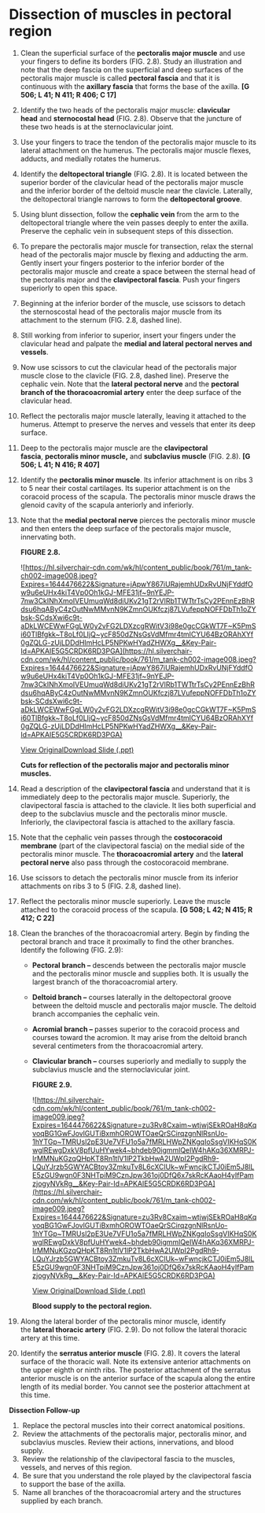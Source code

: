 # Dissection of muscles in pectoral region

1. Clean the superficial surface of the **pectoralis major muscle** and use your fingers to define its borders (FIG. 2.8). Study an illustration and note that the deep fascia on the superficial and deep surfaces of the pectoralis major muscle is called **pectoral fascia** and that it is continuous with the **axillary fascia** that forms the base of the axilla. **[G 506; L 41; N 411; R 406; C 17]**
2. Identify the two heads of the pectoralis major muscle: **clavicular head** and **sternocostal head** (FIG. 2.8). Observe that the juncture of these two heads is at the sternoclavicular joint.
3. Use your fingers to trace the tendon of the pectoralis major muscle to its lateral attachment on the humerus. The pectoralis major muscle flexes, adducts, and medially rotates the humerus.
4. Identify the **deltopectoral triangle** (FIG. 2.8). It is located between the superior border of the clavicular head of the pectoralis major muscle and the inferior border of the deltoid muscle near the clavicle. Laterally, the deltopectoral triangle narrows to form the **deltopectoral groove**.
5. Using blunt dissection, follow the **cephalic vein** from the arm to the deltopectoral triangle where the vein passes deeply to enter the axilla. Preserve the cephalic vein in subsequent steps of this dissection.
6. To prepare the pectoralis major muscle for transection, relax the sternal head of the pectoralis major muscle by flexing and adducting the arm. Gently insert your fingers posterior to the inferior border of the pectoralis major muscle and create a space between the sternal head of the pectoralis major and the **clavipectoral fascia**. Push your fingers superiorly to open this space.
7. Beginning at the inferior border of the muscle, use scissors to detach the sternoscostal head of the pectoralis major muscle from its attachment to the sternum (FIG. 2.8, dashed line).
8. Still working from inferior to superior, insert your fingers under the clavicular head and palpate the **medial and lateral pectoral nerves and vessels**.
9. Now use scissors to cut the clavicular head of the pectoralis major muscle close to the clavicle (FIG. 2.8, dashed line). Preserve the cephalic vein. Note that the **lateral pectoral nerve** and the **pectoral branch of the thoracoacromial artery** enter the deep surface of the clavicular head.
10. Reflect the pectoralis major muscle laterally, leaving it attached to the humerus. Attempt to preserve the nerves and vessels that enter its deep surface.
11. Deep to the pectoralis major muscle are the **clavipectoral fascia**, **pectoralis minor muscle,** and **subclavius muscle** (FIG. 2.8). **[G 506; L 41; N 416; R 407]**
12. Identify the **pectoralis minor muscle**. Its inferior attachment is on ribs 3 to 5 near their costal cartilages. Its superior attachment is on the coracoid process of the scapula. The pectoralis minor muscle draws the glenoid cavity of the scapula anteriorly and inferiorly.
13. Note that the **medial pectoral nerve** pierces the pectoralis minor muscle and then enters the deep surface of the pectoralis major muscle, innervating both.
    
    **FIGURE 2.8.**
    
    ![https://hl.silverchair-cdn.com/wk/hl/content_public/book/761/m_tank-ch002-image008.jpeg?Expires=1644476622&Signature=jApwY867iURajemhUDxRvUNjFYddfOw9u6eUHx4kiT4Vp0Oh1kGJ-MFE31jf~9nYEJP-7nw3CkINhXmoIVEUmuqWd8diUKv21gT2rVlRb1TWTtrTsCy2PEnnEzBhRdsu6hqAByC4zOutNwMMvnN9KZmnOUKfczj87LVufeppNOFFDbTh1oZYbsk-SCdsXwi6c9t-aDkLWCEWwFGgLW0y2vFG2LDXzcgRWitV3i98e0gcCGkWT7F~K5PmSi60TlBfgkk~T8oLf0LIjQ~ycF850dZNsGsVdMfmr4tmICYU64BzORAhXYf0gZQLG-zUjLDDdHImHcLP5NPKwHYadZHWXg__&Key-Pair-Id=APKAIE5G5CRDK6RD3PGA](https://hl.silverchair-cdn.com/wk/hl/content_public/book/761/m_tank-ch002-image008.jpeg?Expires=1644476622&Signature=jApwY867iURajemhUDxRvUNjFYddfOw9u6eUHx4kiT4Vp0Oh1kGJ-MFE31jf~9nYEJP-7nw3CkINhXmoIVEUmuqWd8diUKv21gT2rVlRb1TWTtrTsCy2PEnnEzBhRdsu6hqAByC4zOutNwMMvnN9KZmnOUKfczj87LVufeppNOFFDbTh1oZYbsk-SCdsXwi6c9t-aDkLWCEWwFGgLW0y2vFG2LDXzcgRWitV3i98e0gcCGkWT7F~K5PmSi60TlBfgkk~T8oLf0LIjQ~ycF850dZNsGsVdMfmr4tmICYU64BzORAhXYf0gZQLG-zUjLDDdHImHcLP5NPKwHYadZHWXg__&Key-Pair-Id=APKAIE5G5CRDK6RD3PGA)
    
    [View Original](https://hl.silverchair-cdn.com/wk/hl/content_public/book/761/tank-ch002-image008.jpeg?Expires=1644476622&Signature=vit4n~L6rsa4d~Ifb50ZWfsf1GgnPKp6CGtHi4mjAQSXV3VhjLOe0bUAFyuHNBg~LXRFx8O1yONOgJpufPXfDDmBHGQrVJ7eChC9Kr3mgQMwlfB~4EwHjfPGVFG6U6OjeqfSOdUxrNUzHrQB4ryhkTOQKkllbCRIsClgjV3OWEjxAkrs0WyO5BKtNMDOTbnvQ1AEHEac1nTmQ~B5ZHNYOAMaa1tN9UZoHhCHhD8ZfSUI1OVNJkmI~vMPry7k-~8wSXcI47vpePkpJ0RSsCtVQGwqtj4nM4Glg~V7vtOZU07PnALnz7E0gHhLrZVcrVhXVkUVXYVifHfmhM21DheUFg__&Key-Pair-Id=APKAIE5G5CRDK6RD3PGA)[Download Slide (.ppt)](https://meded-lwwhealthlibrary-com.eproxy.lib.hku.hk/downloadimage.aspx?sec=50974685&image=https://hl.silverchair-cdn.com/wk/hl/content_public/book/761/tank-ch002-image008.jpeg?Expires=1644476622&Signature=vit4n~L6rsa4d~Ifb50ZWfsf1GgnPKp6CGtHi4mjAQSXV3VhjLOe0bUAFyuHNBg~LXRFx8O1yONOgJpufPXfDDmBHGQrVJ7eChC9Kr3mgQMwlfB~4EwHjfPGVFG6U6OjeqfSOdUxrNUzHrQB4ryhkTOQKkllbCRIsClgjV3OWEjxAkrs0WyO5BKtNMDOTbnvQ1AEHEac1nTmQ~B5ZHNYOAMaa1tN9UZoHhCHhD8ZfSUI1OVNJkmI~vMPry7k-~8wSXcI47vpePkpJ0RSsCtVQGwqtj4nM4Glg~V7vtOZU07PnALnz7E0gHhLrZVcrVhXVkUVXYVifHfmhM21DheUFg__&Key-Pair-Id=APKAIE5G5CRDK6RD3PGA&ChapterSecID=49069877&BookID=761)
    
    **Cuts for reflection of the pectoralis major and pectoralis minor muscles.**
    
14. Read a description of the **clavipectoral fascia** and understand that it is immediately deep to the pectoralis major muscle. Superiorly, the clavipectoral fascia is attached to the clavicle. It lies both superficial and deep to the subclavius muscle and the pectoralis minor muscle. Inferiorly, the clavipectoral fascia is attached to the axillary fascia.
15. Note that the cephalic vein passes through the **costocoracoid membrane** (part of the clavipectoral fascia) on the medial side of the pectoralis minor muscle. The **thoracoacromial artery** and the **lateral pectoral nerve** also pass through the costocoracoid membrane.
16. Use scissors to detach the pectoralis minor muscle from its inferior attachments on ribs 3 to 5 (FIG. 2.8, dashed line).
17. Reflect the pectoralis minor muscle superiorly. Leave the muscle attached to the coracoid process of the scapula. **[G 508; L 42; N 415; R 412; C 22]**
18. Clean the branches of the thoracoacromial artery. Begin by finding the pectoral branch and trace it proximally to find the other branches. Identify the following (FIG. 2.9):
    - **Pectoral branch –** descends between the pectoralis major muscle and the pectoralis minor muscle and supplies both. It is usually the largest branch of the thoracoacromial artery.
    - **Deltoid branch –** courses laterally in the deltopectoral groove between the deltoid muscle and pectoralis major muscle. The deltoid branch accompanies the cephalic vein.
    - **Acromial branch –** passes superior to the coracoid process and courses toward the acromion. It may arise from the deltoid branch several centimeters from the thoracoacromial artery.
    - **Clavicular branch –** courses superiorly and medially to supply the subclavius muscle and the sternoclavicular joint.
        
        **FIGURE 2.9.**
        
        ![https://hl.silverchair-cdn.com/wk/hl/content_public/book/761/m_tank-ch002-image009.jpeg?Expires=1644476622&Signature=zu3Rv8Cxaim~wtjwjSEkROaH8qKqvoqBG1GwFJovlGUTiBxmhOROWTOaeQrSCirqzgnNlRsnUo-1hYTGp~TMRUsl2pE3Ue7VFU1o5a7fMRLHWpZNKgqIoSsgVIKHqS0KwglREwgDxkV8pfUuHYwek4~bhdeb90igmmlQeIW4hAKq36XMRPJ-IrMMNuKGzqQHpKT8Rn1tlV1lP2TkbHwA2UWpI2PgdRh9-LQuYJrzb5GWYACBtoy3ZmkuTv8L6cXClUk~wFwncjkCTJ0iEm5J8lLE5zGU9wgn0F3NHTpiM9CznJpw361oj0DfQ6x7skRcKAaoH4yIfPamzjogyNVkRg__&Key-Pair-Id=APKAIE5G5CRDK6RD3PGA](https://hl.silverchair-cdn.com/wk/hl/content_public/book/761/m_tank-ch002-image009.jpeg?Expires=1644476622&Signature=zu3Rv8Cxaim~wtjwjSEkROaH8qKqvoqBG1GwFJovlGUTiBxmhOROWTOaeQrSCirqzgnNlRsnUo-1hYTGp~TMRUsl2pE3Ue7VFU1o5a7fMRLHWpZNKgqIoSsgVIKHqS0KwglREwgDxkV8pfUuHYwek4~bhdeb90igmmlQeIW4hAKq36XMRPJ-IrMMNuKGzqQHpKT8Rn1tlV1lP2TkbHwA2UWpI2PgdRh9-LQuYJrzb5GWYACBtoy3ZmkuTv8L6cXClUk~wFwncjkCTJ0iEm5J8lLE5zGU9wgn0F3NHTpiM9CznJpw361oj0DfQ6x7skRcKAaoH4yIfPamzjogyNVkRg__&Key-Pair-Id=APKAIE5G5CRDK6RD3PGA)
        
        [View Original](https://hl.silverchair-cdn.com/wk/hl/content_public/book/761/tank-ch002-image009.jpeg?Expires=1644476622&Signature=voLGG8B3yiqouBtkjGIyFdIJvwgJCzGRjhFADBWgEqjaU7Yiw4~LARuD0K3cvWEUa8Mkrmga2IWwYyAnvn6VDEK7VKxHK8de7VHO2VEGLFk6-Ky1IJms9~Xh49n4bkC9ZVr7YMPZaqMtm49mMcdpswECvEtyeSPdzNAQrXsQu8UtiBDhvy03hdlFniBvLV99a~pVJhUdr7-9gUeXJBu1JYiuSuhR8AzijkZ0rA4OasRln-lxeFgDeTLQCKnn08m6o0zzj1FPrWH-KTRSRPabejfF4P9j4RSiYWU1SuSmXZXee2Iox-~b0XujmRAMXdcbT1VywgNf~lxhsoXQCdJLGA__&Key-Pair-Id=APKAIE5G5CRDK6RD3PGA)[Download Slide (.ppt)](https://meded-lwwhealthlibrary-com.eproxy.lib.hku.hk/downloadimage.aspx?sec=50974685&image=https://hl.silverchair-cdn.com/wk/hl/content_public/book/761/tank-ch002-image009.jpeg?Expires=1644476622&Signature=voLGG8B3yiqouBtkjGIyFdIJvwgJCzGRjhFADBWgEqjaU7Yiw4~LARuD0K3cvWEUa8Mkrmga2IWwYyAnvn6VDEK7VKxHK8de7VHO2VEGLFk6-Ky1IJms9~Xh49n4bkC9ZVr7YMPZaqMtm49mMcdpswECvEtyeSPdzNAQrXsQu8UtiBDhvy03hdlFniBvLV99a~pVJhUdr7-9gUeXJBu1JYiuSuhR8AzijkZ0rA4OasRln-lxeFgDeTLQCKnn08m6o0zzj1FPrWH-KTRSRPabejfF4P9j4RSiYWU1SuSmXZXee2Iox-~b0XujmRAMXdcbT1VywgNf~lxhsoXQCdJLGA__&Key-Pair-Id=APKAIE5G5CRDK6RD3PGA&ChapterSecID=49069877&BookID=761)
        
        **Blood supply to the pectoral region.**
        
19. Along the lateral border of the pectoralis minor muscle, identify the **lateral thoracic artery** (FIG. 2.9). Do not follow the lateral thoracic artery at this time.
20. Identify the **serratus anterior muscle** (FIG. 2.8). It covers the lateral surface of the thoracic wall. Note its extensive anterior attachments on the upper eighth or ninth ribs. The posterior attachment of the serratus anterior muscle is on the anterior surface of the scapula along the entire length of its medial border. You cannot see the posterior attachment at this time.

****Dissection Follow-up****

1.  Replace the pectoral muscles into their correct anatomical positions.
2.  Review the attachments of the pectoralis major, pectoralis minor, and subclavius muscles. Review their actions, innervations, and blood supply.
3.  Review the relationship of the clavipectoral fascia to the muscles, vessels, and nerves of this region.
4.  Be sure that you understand the role played by the clavipectoral fascia to support the base of the axilla.
5.  Name all branches of the thoracoacromial artery and the structures supplied by each branch.